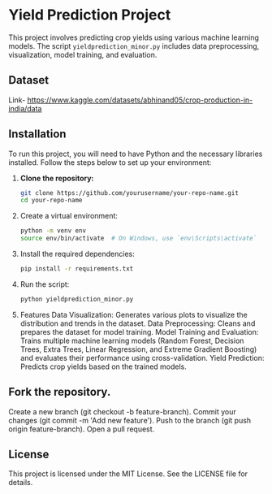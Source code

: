 # Yield Prediction  Project

This project involves predicting crop yields using various machine learning models. The script `yieldprediction_minor.py` includes data preprocessing, visualization, model training, and evaluation.

## Dataset
  Link- https://www.kaggle.com/datasets/abhinand05/crop-production-in-india/data

## Installation

To run this project, you will need to have Python and the necessary libraries installed. Follow the steps below to set up your environment:

1. **Clone the repository:**
   ```bash
   git clone https://github.com/yourusername/your-repo-name.git
   cd your-repo-name
   ```
2. Create a virtual environment:
   ```bash
   python -m venv env
   source env/bin/activate  # On Windows, use `env\Scripts\activate`
   ```
3. Install the required dependencies:
   ```bash
   pip install -r requirements.txt
   ```

4. Run the script:
   ```bash
   python yieldprediction_minor.py
   ```
5. Features
   Data Visualization: Generates various plots to visualize the distribution and trends in the dataset.
   Data Preprocessing: Cleans and prepares the dataset for model training.
   Model Training and Evaluation: Trains multiple machine learning models (Random Forest, Decision Trees, Extra Trees, Linear Regression, and Extreme Gradient Boosting) and     evaluates their performance using cross-validation.
   Yield Prediction: Predicts crop yields based on the trained models.

## Fork the repository.
   Create a new branch (git checkout -b feature-branch).
   Commit your changes (git commit -m 'Add new feature').
   Push to the branch (git push origin feature-branch).
   Open a pull request.
## License
  This project is licensed under the MIT License. See the LICENSE file for details.
